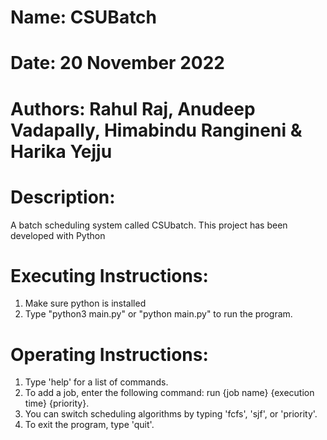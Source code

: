 # Name: CSUBatch

# Date: 20 November 2022

# Authors: Rahul Raj, Anudeep Vadapally, Himabindu Rangineni & Harika Yejju

# Description:

A batch scheduling system called CSUbatch.
This project has been developed with Python

# Executing Instructions:

1. Make sure python is installed
2. Type "python3 main.py" or "python main.py" to run the program.

# Operating Instructions:

1. Type 'help' for a list of commands.
2. To add a job, enter the following command: run {job name} {execution time} {priority}.
3. You can switch scheduling algorithms by typing 'fcfs', 'sjf', or 'priority'.
3. To exit the program, type 'quit'.
